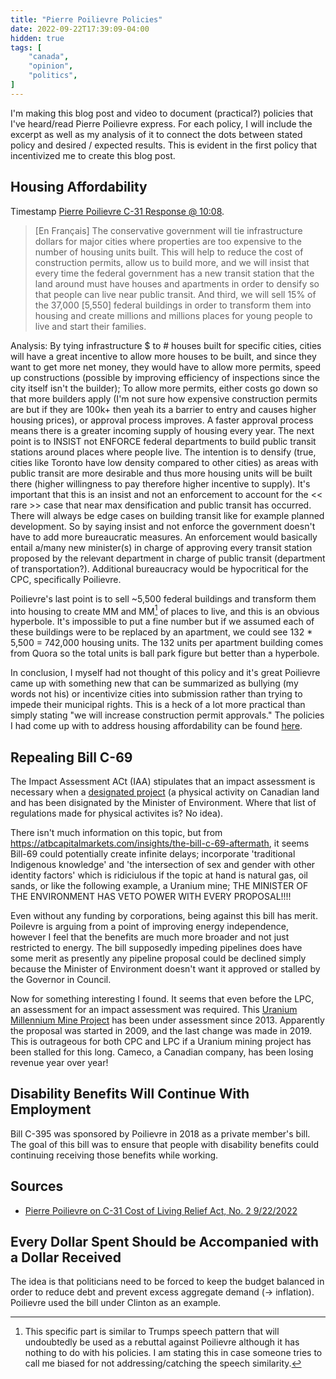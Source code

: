 ```yaml
---
title: "Pierre Poilievre Policies"
date: 2022-09-22T17:39:09-04:00
hidden: true
tags: [
    "canada",
    "opinion",
    "politics",
]
---
```


I'm making this blog post and video to document (practical?) policies that I've heard/read Pierre Poilievre express.
For each policy, I will include the excerpt as well as my analysis of it to connect the dots between stated policy and desired / expected results. This is evident in the first policy that incentivized me to create this blog post.

## Housing Affordability

Timestamp [Pierre Poilievre C-31 Response @ 10:08](https://youtu.be/Z39VZGF2k0A?t=608).

> \[En Français\] The conservative government will tie infrastructure dollars for major cities where properties are too expensive to the number of housing units built. This will help to reduce the cost of construction permits, allow us to build more, and we will insist that every time the federal government has a new transit station that the land around must have houses and apartments in order to densify so that people can live near public transit. And third, we will sell 15% of the 37,000 [5,550] federal buildings in order to transform them into housing and create millions and millions places for young people to live and start their families.

Analysis: By tying infrastructure $ to # houses built for specific cities, cities will have a great incentive to allow more houses to be built, and since they want to get more net money, they would have to allow more permits, speed up constructions (possible by improving efficiency of inspections since the city itself isn't the builder); To allow more permits, either costs go down so that more builders apply (I'm not sure how expensive construction permits are but if they are 100k+ then yeah its a barrier to entry and causes higher housing prices), or approval process improves. A faster approval process means there is a greater incoming supply of housing every year. The next point is to INSIST not ENFORCE federal departments to build public transit stations around places where people live. The intention is to densify (true, cities like Toronto have low density compared to other cities) as areas with public transit are more desirable and thus more housing units will be built there (higher willingness to pay therefore higher incentive to supply). It's important that this is an insist and not an enforcement to account for the << rare >> case that near max densification and public transit has occurred. There will always be edge cases on building transit like for example planned development. So by saying insist and not enforce the government doesn't have to add more bureaucratic measures. An enforcement would basically entail a/many new minister(s) in charge of approving every transit station proposed by the relevant department in charge of public transit (department of transportation?). Additional bureaucracy would be hypocritical for the CPC, specifically Poilievre.

Poilievre's last point is to sell ~5,500 federal buildings and transform them into housing to create MM and MM[^sideNote1] of places to live, and this is an obvious hyperbole. It's impossible to put a fine number but if we assumed each of these buildings were to be replaced by an apartment, we could see 132 * 5,500 = 742,000 housing units. The 132 units per apartment building comes from Quora so the total units is ball park figure but better than a hyperbole.

In conclusion, I myself had not thought of this policy and it's great Poilievre came up with something new that can be summarized as bullying (my words not his) or incentivize cities into submission rather than trying to impede their municipal rights. This is a heck of a lot more practical than simply stating "we will increase construction permit approvals." The policies I had come up with to address housing affordability can be found [here](/posts/canada/#housing-affordability).

## Repealing Bill C-69

The Impact Assessment ACt (IAA) stipulates that an impact assessment is necessary when a [designated project](https://laws.justice.gc.ca/eng/acts/I-2.75/page-1.html#1160090) (a physical activity on Canadian land and has been disignated by the Minister of Environment. Where that list of regulations made for physical activites is? No idea).

There isn't much information on this topic, but from https://atbcapitalmarkets.com/insights/the-bill-c-69-aftermath, it seems Bill-69 could potentially
create infinite delays; incorporate 'traditional Indigenous knowledge' and 'the intersection of sex and gender with other identity factors' which is ridiciulous if the topic at hand is natural gas, oil sands, or like the following example, a Uranium mine; THE MINISTER OF THE ENVIRONMENT HAS VETO POWER WITH
EVERY PROPOSAL!!!!

Even without any funding by corporations, being against this bill has merit. Poilevre is arguing from a point of improving energy independence, however I feel that the benefits are much more broader and not just restricted to energy. The bill supposedly impeding pipelines does have some merit as presently any pipeline proposal could be declined simply because the Minister of Environment doesn't want it approved or stalled by the Governor in Council.

Now for something interesting I found. It seems that even before the LPC, an assessment for an impact assessment was required. This [Uranium Millennium Mine Project](https://iaac-aeic.gc.ca/050/evaluations/proj/49928) has been under assessment since 2013. Apparently the proposal was started in 2009, and the last change was made in 2019. This is outrageous for both CPC and LPC if a Uranium mining project has been stalled for this long. Cameco, a Canadian company, has been losing revenue year over year!

## Disability Benefits Will Continue With Employment

Bill C-395 was sponsored by Poilievre  in 2018 as a private member's bill. The goal of this bill was to ensure that people with disability benefits could continuing receiving those benefits while working.

## Sources

- [Pierre Poilievre on C-31 Cost of Living Relief Act, No. 2 9/22/2022](https://www.youtube.com/watch?v=Z39VZGF2k0A)

[^sideNote1]: This specific part is similar to Trumps speech pattern that will undoubtedly be used as a rebuttal against Poilievre although it has nothing to do with his policies. I am stating this in case someone tries to call me biased for not addressing/catching the speech similarity.

## Every Dollar Spent Should be Accompanied with a Dollar Received

The idea is that politicians need to be forced to keep the budget balanced in order to reduce debt and prevent excess aggregate demand (&rarr; inflation).
Poilievre used the bill under Clinton as an example.
